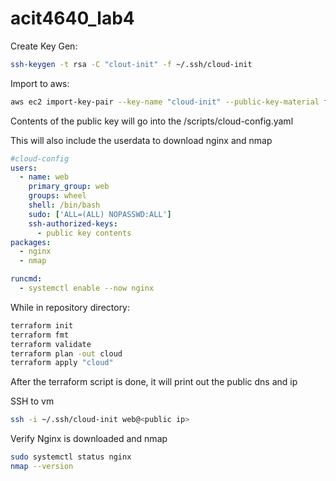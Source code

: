 # acit4640_lab4

Create Key Gen:
```bash
ssh-keygen -t rsa -C "clout-init" -f ~/.ssh/cloud-init
```

Import to aws:
```bash
aws ec2 import-key-pair --key-name "cloud-init" --public-key-material fileb://~/.ssh/cloud-init.pub
```

Contents of the public key will go into the /scripts/cloud-config.yaml

This will also include the userdata to download nginx and nmap
```yaml
#cloud-config
users:
  - name: web
    primary_group: web
    groups: wheel
    shell: /bin/bash
    sudo: ['ALL=(ALL) NOPASSWD:ALL']
    ssh-authorized-keys:
      - public key contents
packages:
  - nginx
  - nmap

runcmd:
  - systemctl enable --now nginx
```


While in repository directory:
```bash
terraform init
terraform fmt
terraform validate
terraform plan -out cloud
terraform apply "cloud"
```

After the terraform script is done, it will print out the public dns and ip

SSH to vm
```bash
ssh -i ~/.ssh/cloud-init web@<public ip>
```

Verify Nginx is downloaded and nmap
```bash
sudo systemctl status nginx
nmap --version
```